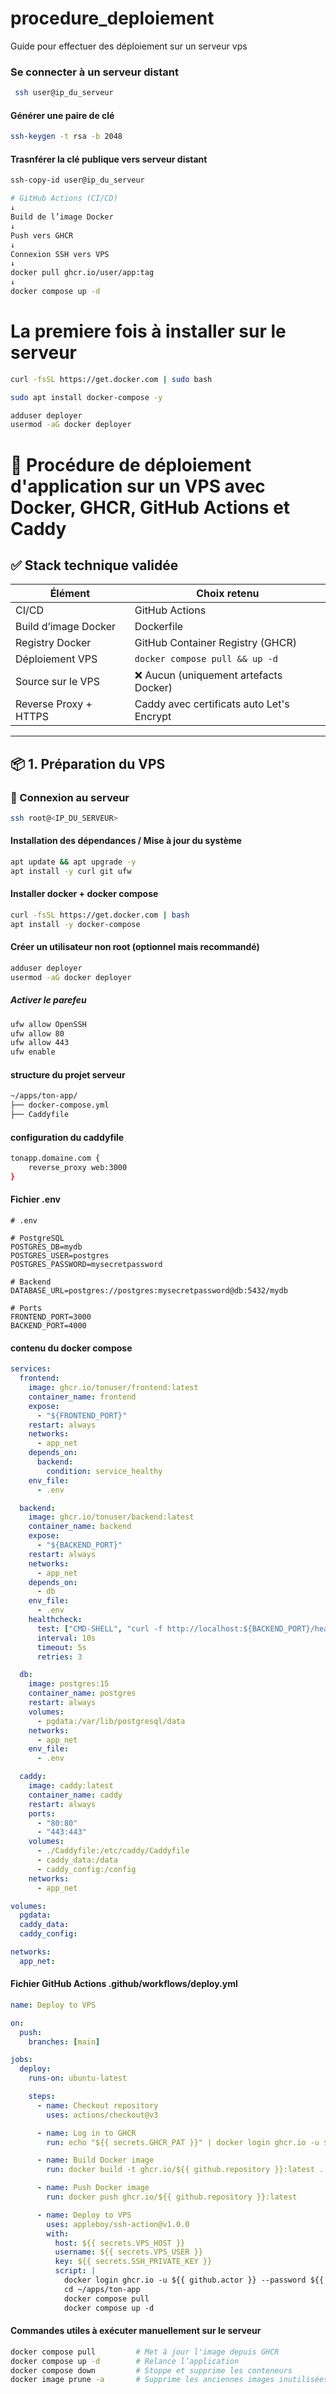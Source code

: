 # procedure_deploiement
Guide pour effectuer des déploiement sur un serveur vps


### Se connecter à un serveur distant
```zsh
 ssh user@ip_du_serveur
```


#### Générer une paire de clé
```zsh
ssh-keygen -t rsa -b 2048
```

#### Trasnférer la clé publique vers serveur distant

```zsh
ssh-copy-id user@ip_du_serveur
```

```bash
# GitHub Actions (CI/CD)
↓
Build de l’image Docker
↓
Push vers GHCR
↓
Connexion SSH vers VPS
↓
docker pull ghcr.io/user/app:tag
↓
docker compose up -d
```

# La premiere fois à installer sur le serveur
```zsh
curl -fsSL https://get.docker.com | sudo bash
```
```zsh
sudo apt install docker-compose -y
```
```zsh
adduser deployer
usermod -aG docker deployer
```

# 🚀 Procédure de déploiement d'application sur un VPS avec Docker, GHCR, GitHub Actions et Caddy

## ✅ Stack technique validée

| Élément               | Choix retenu                            |
|-----------------------|-----------------------------------------|
| CI/CD                 | GitHub Actions                         |
| Build d’image Docker  | Dockerfile                             |
| Registry Docker       | GitHub Container Registry (GHCR)       |
| Déploiement VPS       | `docker compose pull && up -d`         |
| Source sur le VPS     | ❌ Aucun (uniquement artefacts Docker) |
| Reverse Proxy + HTTPS | Caddy avec certificats auto Let's Encrypt |

---

## 📦 1. Préparation du VPS

### 🔐 Connexion au serveur
```bash
ssh root@<IP_DU_SERVEUR>
```

#### Installation des dépendances /  Mise à jour du système
```zsh
apt update && apt upgrade -y
apt install -y curl git ufw
```
#### Installer docker + docker compose
```zsh
curl -fsSL https://get.docker.com | bash
apt install -y docker-compose
```

#### Créer un utilisateur non root (optionnel mais recommandé)
```zsh
adduser deployer
usermod -aG docker deployer
```

##### Activer le parefeu
```zsh
ufw allow OpenSSH
ufw allow 80
ufw allow 443
ufw enable
```

#### structure du projet serveur
```zsh
~/apps/ton-app/
├── docker-compose.yml
├── Caddyfile
```

#### configuration du caddyfile
```zsh
tonapp.domaine.com {
    reverse_proxy web:3000
}
```

#### Fichier .env
```.env
# .env

# PostgreSQL
POSTGRES_DB=mydb
POSTGRES_USER=postgres
POSTGRES_PASSWORD=mysecretpassword

# Backend
DATABASE_URL=postgres://postgres:mysecretpassword@db:5432/mydb

# Ports
FRONTEND_PORT=3000
BACKEND_PORT=4000
```

#### contenu du docker compose
```yaml
services:
  frontend:
    image: ghcr.io/tonuser/frontend:latest
    container_name: frontend
    expose:
      - "${FRONTEND_PORT}"
    restart: always
    networks:
      - app_net
    depends_on:
      backend:
        condition: service_healthy
    env_file:
      - .env

  backend:
    image: ghcr.io/tonuser/backend:latest
    container_name: backend
    expose:
      - "${BACKEND_PORT}"
    restart: always
    networks:
      - app_net
    depends_on:
      - db
    env_file:
      - .env
    healthcheck:
      test: ["CMD-SHELL", "curl -f http://localhost:${BACKEND_PORT}/health || exit 1"]
      interval: 10s
      timeout: 5s
      retries: 3

  db:
    image: postgres:15
    container_name: postgres
    restart: always
    volumes:
      - pgdata:/var/lib/postgresql/data
    networks:
      - app_net
    env_file:
      - .env

  caddy:
    image: caddy:latest
    container_name: caddy
    restart: always
    ports:
      - "80:80"
      - "443:443"
    volumes:
      - ./Caddyfile:/etc/caddy/Caddyfile
      - caddy_data:/data
      - caddy_config:/config
    networks:
      - app_net

volumes:
  pgdata:
  caddy_data:
  caddy_config:

networks:
  app_net:
```

#### Fichier GitHub Actions .github/workflows/deploy.yml
```yaml
name: Deploy to VPS

on:
  push:
    branches: [main]

jobs:
  deploy:
    runs-on: ubuntu-latest

    steps:
      - name: Checkout repository
        uses: actions/checkout@v3

      - name: Log in to GHCR
        run: echo "${{ secrets.GHCR_PAT }}" | docker login ghcr.io -u ${{ github.actor }} --password-stdin

      - name: Build Docker image
        run: docker build -t ghcr.io/${{ github.repository }}:latest .

      - name: Push Docker image
        run: docker push ghcr.io/${{ github.repository }}:latest

      - name: Deploy to VPS
        uses: appleboy/ssh-action@v1.0.0
        with:
          host: ${{ secrets.VPS_HOST }}
          username: ${{ secrets.VPS_USER }}
          key: ${{ secrets.SSH_PRIVATE_KEY }}
          script: |
            docker login ghcr.io -u ${{ github.actor }} --password ${{ secrets.GHCR_PAT }}
            cd ~/apps/ton-app
            docker compose pull
            docker compose up -d
```

#### Commandes utiles à exécuter manuellement sur le serveur
```zsh
docker compose pull         # Met à jour l'image depuis GHCR
docker compose up -d        # Relance l’application
docker compose down         # Stoppe et supprime les conteneurs
docker image prune -a       # Supprime les anciennes images inutilisées
```










